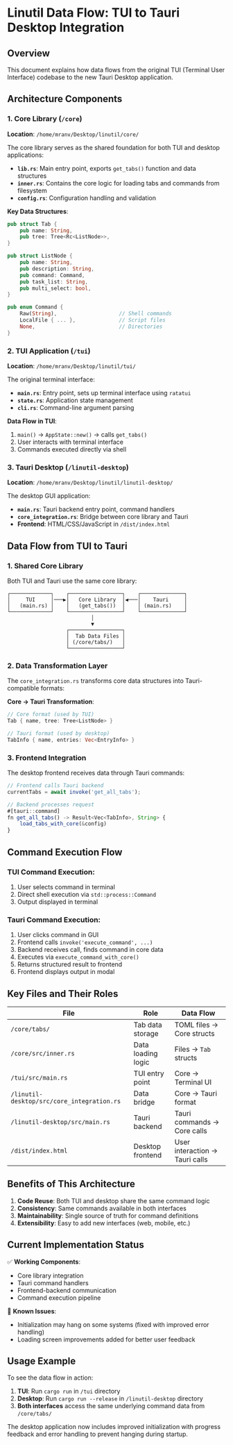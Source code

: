 # Linutil Data Flow: TUI to Tauri Desktop Integration

## Overview
This document explains how data flows from the original TUI (Terminal User Interface) codebase to the new Tauri Desktop application.

## Architecture Components

### 1. Core Library (`/core`)
**Location**: `/home/mranv/Desktop/linutil/core/`

The core library serves as the shared foundation for both TUI and desktop applications:

- **`lib.rs`**: Main entry point, exports `get_tabs()` function and data structures
- **`inner.rs`**: Contains the core logic for loading tabs and commands from filesystem
- **`config.rs`**: Configuration handling and validation

**Key Data Structures**:
```rust
pub struct Tab {
    pub name: String,
    pub tree: Tree<Rc<ListNode>>,
}

pub struct ListNode {
    pub name: String,
    pub description: String,
    pub command: Command,
    pub task_list: String,
    pub multi_select: bool,
}

pub enum Command {
    Raw(String),                    // Shell commands
    LocalFile { ... },              // Script files
    None,                           // Directories
}
```

### 2. TUI Application (`/tui`)
**Location**: `/home/mranv/Desktop/linutil/tui/`

The original terminal interface:

- **`main.rs`**: Entry point, sets up terminal interface using `ratatui`
- **`state.rs`**: Application state management
- **`cli.rs`**: Command-line argument parsing

**Data Flow in TUI**:
1. `main()` → `AppState::new()` → calls `get_tabs()`
2. User interacts with terminal interface
3. Commands executed directly via shell

### 3. Tauri Desktop (`/linutil-desktop`)
**Location**: `/home/mranv/Desktop/linutil/linutil-desktop/`

The desktop GUI application:

- **`main.rs`**: Tauri backend entry point, command handlers
- **`core_integration.rs`**: Bridge between core library and Tauri
- **Frontend**: HTML/CSS/JavaScript in `/dist/index.html`

## Data Flow from TUI to Tauri

### 1. Shared Core Library
Both TUI and Tauri use the same core library:

```
┌─────────────┐    ┌─────────────────┐    ┌──────────────┐
│     TUI     │───▶│   Core Library  │◀───│    Tauri     │
│   (main.rs) │    │   (get_tabs())  │    │ (main.rs)    │
└─────────────┘    └─────────────────┘    └──────────────┘
                           │
                           ▼
                   ┌─────────────────┐
                   │  Tab Data Files │
                   │ (/core/tabs/)   │
                   └─────────────────┘
```

### 2. Data Transformation Layer
The `core_integration.rs` transforms core data structures into Tauri-compatible formats:

**Core → Tauri Transformation**:
```rust
// Core format (used by TUI)
Tab { name, tree: Tree<ListNode> }

// Tauri format (used by desktop)
TabInfo { name, entries: Vec<EntryInfo> }
```

### 3. Frontend Integration
The desktop frontend receives data through Tauri commands:

```javascript
// Frontend calls Tauri backend
currentTabs = await invoke('get_all_tabs');

// Backend processes request
#[tauri::command]
fn get_all_tabs() -> Result<Vec<TabInfo>, String> {
    load_tabs_with_core(&config)
}
```

## Command Execution Flow

### TUI Command Execution:
1. User selects command in terminal
2. Direct shell execution via `std::process::Command`
3. Output displayed in terminal

### Tauri Command Execution:
1. User clicks command in GUI
2. Frontend calls `invoke('execute_command', ...)`
3. Backend receives call, finds command in core data
4. Executes via `execute_command_with_core()`
5. Returns structured result to frontend
6. Frontend displays output in modal

## Key Files and Their Roles

| File | Role | Data Flow |
|------|------|-----------|
| `/core/tabs/` | Tab data storage | TOML files → Core structs |
| `/core/src/inner.rs` | Data loading logic | Files → `Tab` structs |
| `/tui/src/main.rs` | TUI entry point | Core → Terminal UI |
| `/linutil-desktop/src/core_integration.rs` | Data bridge | Core → Tauri format |
| `/linutil-desktop/src/main.rs` | Tauri backend | Tauri commands → Core calls |
| `/dist/index.html` | Desktop frontend | User interaction → Tauri calls |

## Benefits of This Architecture

1. **Code Reuse**: Both TUI and desktop share the same command logic
2. **Consistency**: Same commands available in both interfaces
3. **Maintainability**: Single source of truth for command definitions
4. **Extensibility**: Easy to add new interfaces (web, mobile, etc.)

## Current Implementation Status

✅ **Working Components**:
- Core library integration
- Tauri command handlers
- Frontend-backend communication
- Command execution pipeline

🔧 **Known Issues**:
- Initialization may hang on some systems (fixed with improved error handling)
- Loading screen improvements added for better user feedback

## Usage Example

To see the data flow in action:

1. **TUI**: Run `cargo run` in `/tui` directory
2. **Desktop**: Run `cargo run --release` in `/linutil-desktop` directory
3. **Both interfaces** access the same underlying command data from `/core/tabs/`

The desktop application now includes improved initialization with progress feedback and error handling to prevent hanging during startup.